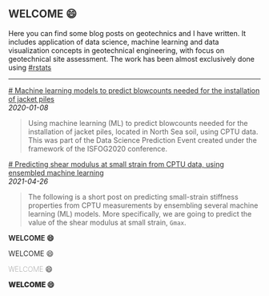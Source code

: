 <h2 style="color:#2F2F2F;">WELCOME 😄</h2>

Here you can find some blog posts on geotechnics and I have written. It includes application of data science, machine learning and data visualization concepts in geotechnical engineering, with focus on geotechnical site assessment. The work has been almost exclusively done using <a style="color:#2F2F2F;" href="https://www.r-project.org/" target="_blank">#rstats</a>
<br/>
<hr>    
 
<a style="color:#2F2F2F;" href="https://erdirstats.github.io/isfog-2020-final.html" target="_blank"># Machine learning models to predict blowcounts needed for the installation of jacket piles</a>  
_2020-01-08_  
> Using machine learning (ML) to predict blowcounts needed for the installation of jacket piles, located in North Sea soil, using CPTU data. This was part of the Data Science Prediction Event created under the framework of the ISFOG2020 conference.  

<a style="color:#2F2F2F;" href="https://erdirstats.github.io/small-strain-stiffness-final-02.html" target="_blank"># Predicting shear modulus at small strain from CPTU data, using ensembled machine learning</a>  
_2021-04-26_  
> The following is a short post on predicting small-strain stiffness properties from CPTU measurements by ensembling several machine learning (ML) models. More specifically, we are going to predict the value of the shear modulus at small strain, `Gmax`.

<p style="color:#2F2F2F; font-weight: bolder;">WELCOME 😄</p>
<p style="color:#2F2F2F; font-weight: normal;">WELCOME 😄</p>
<p style="color:#2F2F2F; font-weight: lighter;">WELCOME 😄</p>
<p style="color:#2F2F2F; font-weight: 900;">WELCOME 😄</p>
